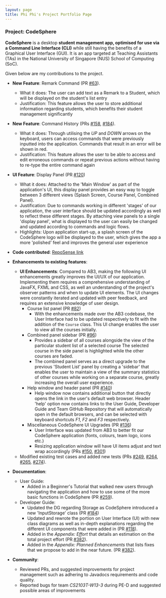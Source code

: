 ```yaml
---
layout: page
title: Phi Phi's Project Portfolio Page
---
```


### Project: CodeSphere

**CodeSphere** is a desktop **student management app, optimised for use via a Command Line Interface (CLI)** while still having the benefits of a Graphical User Interface (GUI).
It is an app targeted at Teaching Assistants (TAs) in the National University of Singapore (NUS) School of Computing (SoC).

Given below are my contributions to the project.
* **New Feature**: Remark Command (PR [#63](https://github.com/AY2324S1-CS2103T-W15-4/tp/pull/63)).
  * What it does: The user can add text as a Remark to a Student, which will be displayed on the student's list entry
  * Justification: This feature allows the user to store additional information regarding students,
    which benefits their student management significantly

* **New Feature**: Command History (PRs [#158](https://github.com/AY2324S1-CS2103T-W15-4/tp/pull/158), [#184](https://github.com/AY2324S1-CS2103T-W15-4/tp/pull/184)).
  * What it does: Through utilising the *UP* and *DOWN* arrows on the keyboard,
    users can access commands that were previously inputted into the application.
    Commands that result in an error will be shown in red.
  * Justification: This feature allows the user to be able to access and edit erroneous commands or repeat previous actions
    without having to re-type the entire command again

* **UI Feature**: Display Panel (PR [#120](https://github.com/AY2324S1-CS2103T-W15-4/tp/pull/120))
  * What it does: Attached to the 'Main Window' as part of the application's UI, this display panel provides an easy way
    to toggle between 3 different views (Splash Screen, Course Panel, Combined Panel).
  * Justification: Due to commands working in different 'stages' of our application, the user interface should
    be updated accordingly as well to reflect these different stages. By attaching view panels to a single 'display panel',
    what is displayed to the user can easily be changed and updated according to commands and logic flows.
  * Highlights: Upon application start-up, a splash screen of the CodeSphere logo will be displayed to the user, which
    gives the app a more 'polished' feel and improves the general user experience

* **Code contributed**: [RepoSense link](https://nus-cs2103-ay2324s1.github.io/tp-dashboard/?search=phiphi-tan&breakdown=true)
<div style="page-break-after: always;"></div>

* **Enhancements to existing features**:
  * **UI Enhancements**: Compared to AB3, making the following UI enhancements greatly improves the UI/UX of our application.
      Implementing them requires a comprehensive understanding of JavaFX, FXML and CSS, as well an understanding of
      the project's observer patterns and when to update UI elements.
      The UI changes were constantly iterated and updated with peer feedback, and requires an extensive knowledge of user design.
    * Course list panel (PR [#82](https://github.com/AY2324S1-CS2103T-W15-4/tp/pull/82))
      * With the enhancements made over the AB3 codebase, the User Interface had to be updated respectively
        to fit with the addition of the `Course` class. This UI change enables the user to view all the courses initially.
    * Combined panel sidebar (PR [#96](https://github.com/AY2324S1-CS2103T-W15-4/tp/pull/96))
      * Provides a sidebar of all courses alongside the view of the particular student list of a selected course
        The selected course in the side panel is highlighted while the other courses are faded.
      * The combined panel serves as a direct upgrade to the previous 'Student List' panel
        by creating a 'sidebar' that enables the user to maintain a view of the summary statistics of other courses while working on a separate course,
        greatly increasing the overall user experience.
    * Help window and header panel (PR [#140](https://github.com/AY2324S1-CS2103T-W15-4/tp/pull/140))
      * Help window now contains additional button that directly opens the link in the user's default web browser.
        Header 'help' option now contains links to the User Guide, Developer Guide and Team GitHub Repository that will automatically
        open in the default browsers, and can be selected with keyboard shortcuts *F1*, *F2* and *F3* respectively.
    * Miscellaneous CodeSphere UI Upgrades (PR [#136](https://github.com/AY2324S1-CS2103T-W15-4/tp/pull/136))
      * User Interface was updated from AB3 to better fit our CodeSphere application (fonts, colours, team logo, icons etc.)
      * Resizing application window will have UI items adjust and text wrap accordingly
        (PRs [#150](https://github.com/AY2324S1-CS2103T-W15-4/tp/pull/150), [#301](https://github.com/AY2324S1-CS2103T-W15-4/tp/pull/301))
  * Modified existing test cases and added new tests (PRs [#249](https://github.com/AY2324S1-CS2103T-W15-4/tp/pull/249),
    [#264](https://github.com/AY2324S1-CS2103T-W15-4/tp/pull/264), [#265](https://github.com/AY2324S1-CS2103T-W15-4/tp/pull/265),
    [#274](https://github.com/AY2324S1-CS2103T-W15-4/tp/pull/274)).


* **Documentation**:
  * User Guide:
    * Added in a Beginner's Tutorial that walked new users through navigating the application and
      how to use some of the more basic functions in CodeSphere (PR [#259](https://github.com/AY2324S1-CS2103T-W15-4/tp/pull/259)).
  * Developer Guide:
    * Updated the DG regarding Storage as CodeSphere introduced a new 'InputStorage' class (PR [#184](https://github.com/AY2324S1-CS2103T-W15-4/tp/pull/184/files))
    * Updated and rewrote the portion on User Interface (UI) with new class diagrams as well as in-depth
      explanations regarding the different UI components that were added in
      (PR [#118](https://github.com/AY2324S1-CS2103T-W15-4/tp/pull/118)).
    * Added in the *Appendix: Effort* that details an estimation on the total project effort
      (PR [#382](https://github.com/AY2324S1-CS2103T-W15-4/tp/pull/382)).
    * Added in the *Appendix: Planned Enhancements* that lists fixes that we propose to add in the near future.
      (PR [#382](https://github.com/AY2324S1-CS2103T-W15-4/tp/pull/382)).

* **Community**:
  * Reviewed PRs, and suggested improvements for project management such as adhering to Javadocs requirements and code quality.
  * Reported bugs for team *CS2103T-W13-3* during PE-D and suggested possible areas of improvements
